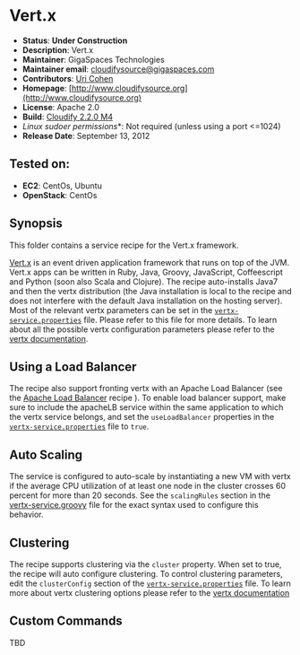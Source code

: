 # Vert.x

* **Status**: **Under Construction**
* **Description**:  Vert.x
* **Maintainer**: GigaSpaces Technologies
* **Maintainer email**: cloudifysource@gigaspaces.com
* **Contributors**:  [Uri Cohen](https://github.com/uric)
* **Homepage**: [http://www.cloudifysource.org](http://www.cloudifysource.org)
* **License**: Apache 2.0
* **Build**: [Cloudify 2.2.0 M4](http://repository.cloudifysource.org/org/cloudifysource/2.2.0/gigaspaces-cloudify-2.2.0-m2-b2491.zip)
* **Linux* sudoer permissions**:	Not required (unless using a port <=1024)
* **Release Date**: September 13, 2012

Tested on:
--------
* <strong>EC2</strong>: CentOs, Ubuntu
* <strong>OpenStack</strong>: CentOs 

Synopsis
--------

This folder contains a service recipe for the Vert.x framework.

[Vert.x](https://vertx.io) is an event driven application framework that runs on top of the JVM. Vert.x apps can be written in Ruby, Java, Groovy, JavaScript, Coffeescript and Python (soon also Scala and Clojure). The recipe auto-installs Java7 and then the vertx distribution (the Java installation is local to the recipe and does not interfere with the default Java installation on the hosting server). Most of the relevant vertx parameters can be set in the [`vertx-service.properties`](vertx-service.properties) file. Please refer to this file for more details.
To learn about all the possible vertx configuration parameters please refer to the [vertx documentation](http://vertx.io/manual.html#interacting-with-vertx).

Using a Load Balancer
---------------------
The recipe also support fronting vertx with an Apache Load Balancer (see the [Apache Load Balancer](../apacheLB) recipe ).
To enable load balancer support, make sure to include the apacheLB service within the same application to which the vertx service belongs, and set the `useLoadBalancer` properties in the [`vertx-service.properties`](vertx-service.properties) file to `true`.

Auto Scaling
------------
The service is configured to auto-scale by instantiating a new VM with vertx if the average CPU utilization of at least one node in the cluster crosses 60 percent for more than 20 seconds.
See the `scalingRules` section in the [vertx-service.groovy](vertx-service.groovy) file for the exact syntax used to configure this behavior.

Clustering
----------
The recipe supports clustering via the `cluster` property. When set to true, the recipe will auto configure clustering. To control clustering parameters, edit the `clusterConfig` section of the [`vertx-service.properties`](vertx-service.properties) file. To learn more about vertx clustering options please refer to the [vertx documentation](http://vertx.io/manual.html#configuring-clustering)


Custom Commands
---------------
TBD

	